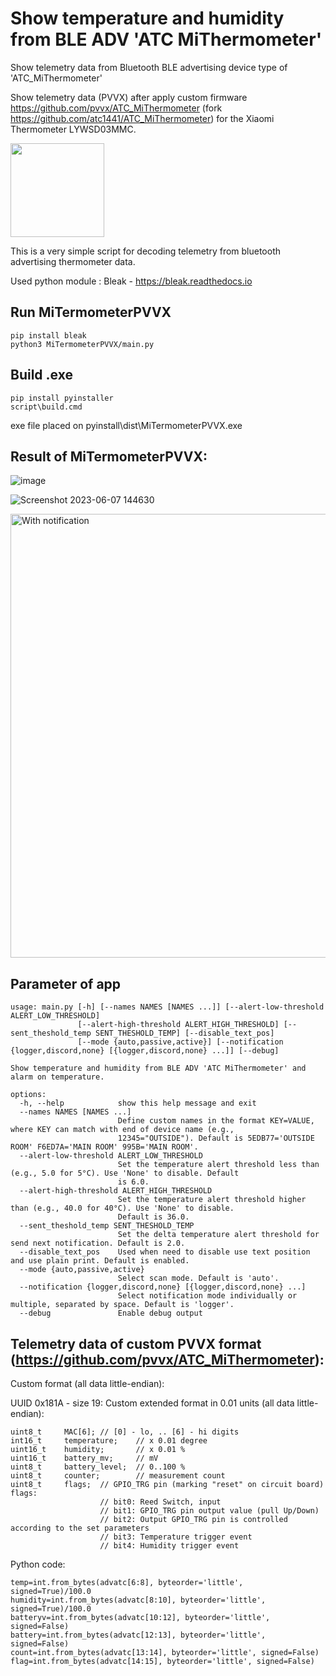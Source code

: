 # Show temperature and humidity from BLE ADV 'ATC MiThermometer'
Show telemetry data from Bluetooth BLE advertising device type of 'ATC_MiThermometer'

Show telemetry data (PVVX) after apply custom firmware https://github.com/pvvx/ATC_MiThermometer (fork https://github.com/atc1441/ATC_MiThermometer) for the Xiaomi Thermometer LYWSD03MMC.

<img src="https://user-images.githubusercontent.com/3278842/204167827-ad60ba14-c568-4914-939f-60d522297c80.png" width="150" height="150">


This is a very simple script for decoding telemetry from bluetooth advertising thermometer data.

Used python module : Bleak - https://bleak.readthedocs.io

## Run MiTermometerPVVX

```
pip install bleak
python3 MiTermometerPVVX/main.py
```

## Build .exe
```
pip install pyinstaller 
script\build.cmd
```
exe file placed on pyinstall\dist\MiTermometerPVVX.exe

## Result of MiTermometerPVVX:

![image](https://user-images.githubusercontent.com/3278842/204151276-c43508b4-945a-4859-8740-efbf5d425674.png)

![Screenshot 2023-06-07 144630](https://github.com/lexxai/Show_temperature_from_BLE_ADV_ATC_MiThermometer/assets/3278842/78d6317c-18ca-41ad-9909-af9819620099)

<img width="710" alt="With notification" src="https://github.com/user-attachments/assets/0a3079a6-32dc-4f43-9cdc-b09846088e53" />


## Parameter of app
```
usage: main.py [-h] [--names NAMES [NAMES ...]] [--alert-low-threshold ALERT_LOW_THRESHOLD]
               [--alert-high-threshold ALERT_HIGH_THRESHOLD] [--sent_theshold_temp SENT_THESHOLD_TEMP] [--disable_text_pos]
               [--mode {auto,passive,active}] [--notification {logger,discord,none} [{logger,discord,none} ...]] [--debug]

Show temperature and humidity from BLE ADV 'ATC MiThermometer' and alarm on temperature.

options:
  -h, --help            show this help message and exit
  --names NAMES [NAMES ...]
                        Define custom names in the format KEY=VALUE, where KEY can match with end of device name (e.g.,
                        12345="OUTSIDE"). Default is 5EDB77='OUTSIDE ROOM' F6ED7A='MAIN ROOM' 995B='MAIN ROOM'.
  --alert-low-threshold ALERT_LOW_THRESHOLD
                        Set the temperature alert threshold less than (e.g., 5.0 for 5°C). Use 'None' to disable. Default
                        is 6.0.
  --alert-high-threshold ALERT_HIGH_THRESHOLD
                        Set the temperature alert threshold higher than (e.g., 40.0 for 40°C). Use 'None' to disable.
                        Default is 36.0.
  --sent_theshold_temp SENT_THESHOLD_TEMP
                        Set the delta temperature alert threshold for send next notification. Default is 2.0.
  --disable_text_pos    Used when need to disable use text position and use plain print. Default is enabled.
  --mode {auto,passive,active}
                        Select scan mode. Default is 'auto'.
  --notification {logger,discord,none} [{logger,discord,none} ...]
                        Select notification mode individually or multiple, separated by space. Default is 'logger'.
  --debug               Enable debug output
```

## Telemetry data of custom PVVX format (https://github.com/pvvx/ATC_MiThermometer):

Custom format (all data little-endian):

UUID 0x181A - size 19: Custom extended format in 0.01 units (all data little-endian):

```
uint8_t     MAC[6]; // [0] - lo, .. [6] - hi digits
int16_t     temperature;    // x 0.01 degree
uint16_t    humidity;       // x 0.01 %
uint16_t    battery_mv;     // mV
uint8_t     battery_level;  // 0..100 %
uint8_t     counter;        // measurement count
uint8_t     flags;  // GPIO_TRG pin (marking "reset" on circuit board) flags: 
                    // bit0: Reed Switch, input
                    // bit1: GPIO_TRG pin output value (pull Up/Down)
                    // bit2: Output GPIO_TRG pin is controlled according to the set parameters
                    // bit3: Temperature trigger event
                    // bit4: Humidity trigger event
```

Python code:
```
temp=int.from_bytes(advatc[6:8], byteorder='little', signed=True)/100.0
humidity=int.from_bytes(advatc[8:10], byteorder='little', signed=True)/100.0
batteryv=int.from_bytes(advatc[10:12], byteorder='little', signed=False)
battery=int.from_bytes(advatc[12:13], byteorder='little', signed=False)    
count=int.from_bytes(advatc[13:14], byteorder='little', signed=False) 
flag=int.from_bytes(advatc[14:15], byteorder='little', signed=False) 
```
